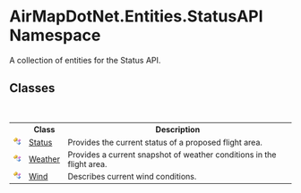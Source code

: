 # AirMapDotNet.Entities.StatusAPI Namespace
 

A collection of entities for the Status API.


## Classes
&nbsp;<table><tr><th></th><th>Class</th><th>Description</th></tr><tr><td>![Public class](media/pubclass.gif "Public class")</td><td><a href="T_AirMapDotNet_Entities_StatusAPI_Status">Status</a></td><td>
Provides the current status of a proposed flight area.</td></tr><tr><td>![Public class](media/pubclass.gif "Public class")</td><td><a href="T_AirMapDotNet_Entities_StatusAPI_Weather">Weather</a></td><td>
Provides a current snapshot of weather conditions in the flight area.</td></tr><tr><td>![Public class](media/pubclass.gif "Public class")</td><td><a href="T_AirMapDotNet_Entities_StatusAPI_Wind">Wind</a></td><td>
Describes current wind conditions.</td></tr></table>&nbsp;
